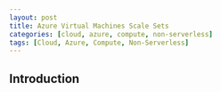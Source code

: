 ```yaml
---
layout: post
title: Azure Virtual Machines Scale Sets
categories: [cloud, azure, compute, non-serverless]
tags: [Cloud, Azure, Compute, Non-Serverless]
---
```


## Introduction
